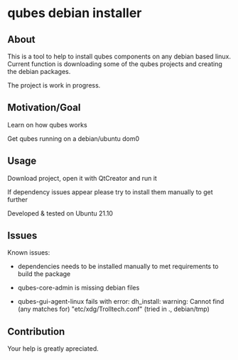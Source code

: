 # qubes debian installer

## About
This is a tool to help to install qubes components on any debian based linux.
Current function is downloading some of the qubes projects and creating the debian packages.

The project is work in progress. 


## Motivation/Goal
Learn on how qubes works

Get qubes running on a debian/ubuntu dom0

## Usage

Download project, open it with QtCreator and run it

If dependency issues appear please try to install them manually to get further

Developed & tested on Ubuntu 21.10

## Issues

Known issues:
  - dependencies needs to be installed manually to met requirements to build the package
  
  - qubes-core-admin is missing debian files
  
   - qubes-gui-agent-linux fails with error: dh_install: warning: Cannot find (any matches for) "etc/xdg/Trolltech.conf" (tried in ., debian/tmp)


## Contribution

Your help is greatly apreciated.
